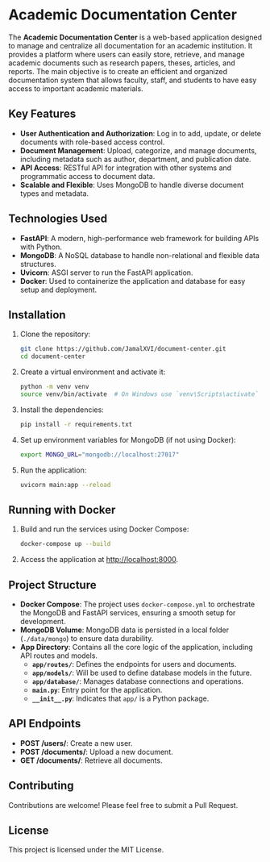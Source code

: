 # Academic Documentation Center

The **Academic Documentation Center** is a web-based application designed to manage and centralize all documentation for an academic institution. It provides a platform where users can easily store, retrieve, and manage academic documents such as research papers, theses, articles, and reports. The main objective is to create an efficient and organized documentation system that allows faculty, staff, and students to have easy access to important academic materials.

## Key Features
- **User Authentication and Authorization**: Log in to add, update, or delete documents with role-based access control.
- **Document Management**: Upload, categorize, and manage documents, including metadata such as author, department, and publication date.
- **API Access**: RESTful API for integration with other systems and programmatic access to document data.
- **Scalable and Flexible**: Uses MongoDB to handle diverse document types and metadata.

## Technologies Used
- **FastAPI**: A modern, high-performance web framework for building APIs with Python.
- **MongoDB**: A NoSQL database to handle non-relational and flexible data structures.
- **Uvicorn**: ASGI server to run the FastAPI application.
- **Docker**: Used to containerize the application and database for easy setup and deployment.

## Installation

1. Clone the repository:
   ```bash
   git clone https://github.com/JamalXVI/document-center.git
   cd document-center
   ```

2. Create a virtual environment and activate it:
   ```bash
   python -m venv venv
   source venv/bin/activate  # On Windows use `venv\Scripts\activate`
   ```

3. Install the dependencies:
   ```bash
   pip install -r requirements.txt
   ```

4. Set up environment variables for MongoDB (if not using Docker):
   ```bash
   export MONGO_URL="mongodb://localhost:27017"
   ```

5. Run the application:
   ```bash
   uvicorn main:app --reload
   ```

## Running with Docker

1. Build and run the services using Docker Compose:
   ```bash
   docker-compose up --build
   ```

2. Access the application at [http://localhost:8000](http://localhost:8000).

## Project Structure
- **Docker Compose**: The project uses `docker-compose.yml` to orchestrate the MongoDB and FastAPI services, ensuring a smooth setup for development.
- **MongoDB Volume**: MongoDB data is persisted in a local folder (`./data/mongo`) to ensure data durability.
- **App Directory**: Contains all the core logic of the application, including API routes and models.
  - **`app/routes/`**: Defines the endpoints for users and documents.
  - **`app/models/`**: Will be used to define database models in the future.
  - **`app/database/`**: Manages database connections and operations.
  - **`main.py`**: Entry point for the application.
  - **`__init__.py`**: Indicates that `app/` is a Python package.

## API Endpoints
- **POST /users/**: Create a new user.
- **POST /documents/**: Upload a new document.
- **GET /documents/**: Retrieve all documents.

## Contributing
Contributions are welcome! Please feel free to submit a Pull Request.

## License
This project is licensed under the MIT License.